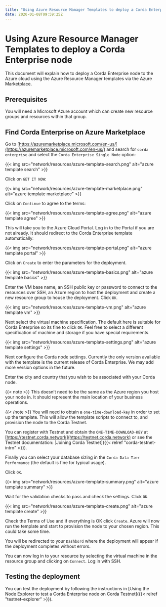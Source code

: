 ```yaml
---
title: "Using Azure Resource Manager Templates to deploy a Corda Enterprise node"
date: 2020-01-08T09:59:25Z
---
```



# Using Azure Resource Manager Templates to deploy a Corda Enterprise node
This document will explain how to deploy a Corda Enterprise node to the Azure cloud using the Azure Resource Manager templates via the Azure Marketplace.


## Prerequisites
You will need a Microsoft Azure account which can create new resource groups and resources within that group.


## Find Corda Enterprise on Azure Marketplace
Go to [https://azuremarketplace.microsoft.com/en-us/](https://azuremarketplace.microsoft.com/en-us/) and search for `corda enterprise` and select the `Corda Enterprise Single Node` option:

{{< img src="network/resources/azure-template-search.png" alt="azure template search" >}}

Click on `GET IT NOW`:

{{< img src="network/resources/azure-template-marketplace.png" alt="azure template marketplace" >}}

Click on `Continue` to agree  to the terms:

{{< img src="network/resources/azure-template-agree.png" alt="azure template agree" >}}

This will take you to the Azure Cloud Portal. Log in to the Portal if you are not already. It should redirect to the Corda Enterprise template automatically:

{{< img src="network/resources/azure-template-portal.png" alt="azure template portal" >}}

Click on `Create` to enter the parameters for the deployment.

{{< img src="network/resources/azure-template-basics.png" alt="azure template basics" >}}

Enter the VM base name, an SSH public key or password to connect to the resources over SSH, an Azure region to host the deployment and create a new resource group to house the deployment. Click `OK`.

{{< img src="network/resources/azure-template-vm.png" alt="azure template vm" >}}

Next select the virtual machine specification. The default here is suitable for Corda Enterprise so its fine to click `OK`. Feel free to select a different specification of machine and storage if you have special requirements.

{{< img src="network/resources/azure-template-settings.png" alt="azure template settings" >}}

Next configure the Corda node settings. Currently the only version available with the template is the current release of Corda Enterprise. We may add more version options in the future.

Enter the city and country that you wish to be associated with your Corda node.


{{< note >}}
This doesn’t need to be the same as the Azure region you host your node in. It should represent the main location of your business operations.


{{< /note >}}
You will need to obtain a `one-time-download-key` in order to set up the template. This will allow the template scripts to connect to, and provision the node to the Corda Testnet.

You can register with Testnet and obtain the `ONE-TIME-DOWNLOAD-KEY` at [https://testnet.corda.network](https://testnet.corda.network) or see the Testnet documentation: [Joining Corda Testnet]({{< relref "corda-testnet-intro" >}}).

Finally you can select your database sizing in the `Corda Data Tier Performance` (the default is fine for typical usage).

Click `OK`.

{{< img src="network/resources/azure-template-summary.png" alt="azure template summary" >}}

Wait for the validation checks to pass and check the settings. Click `OK`.

{{< img src="network/resources/azure-template-create.png" alt="azure template create" >}}

Check the Terms of Use and if everything is OK click `Create`. Azure will now run the template and start to provision the node to your chosen region. This could take some time.

You will be redirected to your `Dashbord` where the deployment will appear if the deployment completes without errors.

You can now log in to your resource by selecting the virtual machine in the resource group and clicking on `Connect`. Log in with SSH.


## Testing the deployment
You can test the deployment by following the instructions in [Using the Node Explorer to test a Corda Enterprise node on Corda Testnet]({{< relref "testnet-explorer" >}}).


